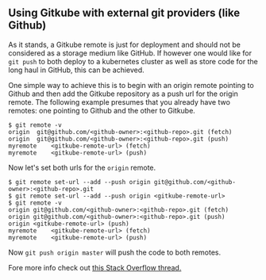 ## Using Gitkube with external git providers (like Github)

As it stands, a Gitkube remote is just for deployment and should not be considered as a storage medium like GitHub.
If however one would like for `git push` to both deploy to a kubernetes cluster as well as store code for the long haul in GitHub,
this can be achieved.

One simple way to achieve this is to begin with an origin remote pointing to Github and then add the Gitkube repository as a push
url for the origin remote. The following example presumes that you already have two remotes: one pointing to Github and the other
to Gitkube.

```
$ git remote -v
origin  git@github.com/<github-owner>:<github-repo>.git (fetch)
origin  git@github.com/<github-owner>:<github-repo>.git (push)
myremote	<gitkube-remote-url> (fetch)
myremote	<gitkube-remote-url> (push)
```

Now let's set both urls for the `origin` remote.

```
$ git remote set-url --add --push origin git@github.com/<github-owner>:<github-repo>.git
$ git remote set-url --add --push origin <gitkube-remote-url>
$ git remote -v
origin git@github.com/<github-owner>:<github-repo>.git (fetch)
origin git@github.com/<github-owner>:<github-repo>.git (push)
origin <gitkube-remote-url> (push)
myremote	<gitkube-remote-url> (fetch)
myremote	<gitkube-remote-url> (push)
```

Now `git push origin master` will push the code to both remotes.

Fore more info check out [this Stack Overflow thread.](https://stackoverflow.com/questions/14290113/git-pushing-code-to-two-remotes)
